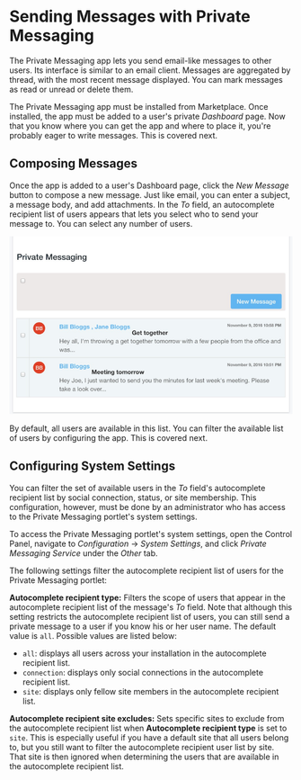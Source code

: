 # Sending Messages with Private Messaging [](id=sending-messages-with-private-messaging)

The Private Messaging app lets you send email-like messages to other users. Its
interface is similar to an email client. Messages are aggregated by thread, with
the most recent message displayed. You can mark messages as read or unread or
delete them.

The Private Messaging app must be installed from Marketplace. Once installed,
the app must be added to a user's private *Dashboard* page. Now that you know
where you can get the app and where to place it, you're probably eager to write
messages. This is covered next.

## Composing Messages [](id=composing-messages)

Once the app is added to a user's Dashboard page, click the *New Message* 
button to compose a new message. Just like email, you can enter a subject, 
a message body, and add attachments. In the *To* field, an autocomplete
recipient list of users appears that lets you select who to send your message
to. You can select any number of users.

![Figure 1: The Private Messaging Interface functions just like an email client for use within a Portal instance.](../../../images/private-messages-inbox.png)

By default, all users are available in this list. You can filter the available
list of users by configuring the app. This is covered next.

## Configuring System Settings [](id=configuring-system-settings)

You can filter the set of available users in the *To* field's autocomplete
recipient list by social connection, status, or site membership. This
configuration, however, must be done by an administrator who has access to the
Private Messaging portlet's system settings.

To access the Private Messaging portlet's system settings, open the Control 
Panel, navigate to *Configuration* &rarr; *System Settings*, and click 
*Private Messaging Service* under the *Other* tab.

The following settings filter the autocomplete recipient list of users for the
Private Messaging portlet:

**Autocomplete recipient type:** Filters the scope of users that appear in the 
autocomplete recipient list of the message's *To* field. Note that although this 
setting restricts the autocomplete recipient list of users, you can still send a 
private message to a user if you know his or her user name. The default value is
`all`.  Possible values are listed below:

- `all`: displays all users across your installation in the autocomplete
  recipient list.
- `connection`: displays only social connections in the autocomplete recipient 
  list.
- `site`: displays only fellow site members in the autocomplete recipient list.

**Autocomplete recipient site excludes:** Sets specific sites to exclude from
the autocomplete recipient list when **Autocomplete recipient type** is set to
`site`. This is especially useful if you have a default site that all users
belong to, but you still want to filter the autocomplete recipient user list 
by site. That site is then ignored when determining the users that are available
in the autocomplete recipient list.
